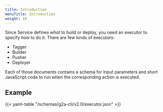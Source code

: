 ```yaml
---
title: Introduction
menuTitle: Introduction
weight: 10
---
```


Since Service defines _what_ to build or deploy, you need an executor to specify _how_ to do it.
There are few kinds of executors:

- Tagger
- Builder
- Pusher
- Deployer

Each of those documents contains a schema for input parameters and short JavaScript code to run when
the corresponding action is executed.

## Example

{{< yaml-table "/schemas/g2a-cli/v2.0/executor.json" >}}
